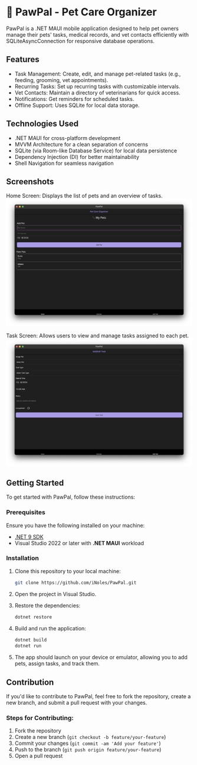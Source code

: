 # 🐾 PawPal - Pet Care Organizer

PawPal is a .NET MAUI mobile application designed to help pet owners manage their pets' tasks, medical records, and vet contacts efficiently with SQLiteAsyncConnection for responsive database operations.

## Features

- Task Management: Create, edit, and manage pet-related tasks (e.g., feeding, grooming, vet appointments).
- Recurring Tasks: Set up recurring tasks with customizable intervals.
- Vet Contacts: Maintain a directory of veterinarians for quick access.
- Notifications: Get reminders for scheduled tasks.
- Offline Support: Uses SQLite for local data storage.

## Technologies Used

- .NET MAUI for cross-platform development
- MVVM Architecture for a clean separation of concerns
- SQLite (via Room-like Database Service) for local data persistence
- Dependency Injection (DI) for better maintainability
- Shell Navigation for seamless navigation

## Screenshots

Home Screen: Displays the list of pets and an overview of tasks.
![Home Screen](screenshot/home.png)

Task Screen: Allows users to view and manage tasks assigned to each pet.
![Task Screen](screenshot/tasks.png)

## Getting Started

To get started with PawPal, follow these instructions:

### Prerequisites

Ensure you have the following installed on your machine:

- [.NET 9 SDK](https://dotnet.microsoft.com/download/dotnet)
- Visual Studio 2022 or later with **.NET MAUI** workload

### Installation

1. Clone this repository to your local machine:

   ```bash
   git clone https://github.com/iNoles/PawPal.git
   ```

2. Open the project in Visual Studio.

3. Restore the dependencies:

   ```bash
   dotnet restore
   ```

4. Build and run the application:

   ```bash
   dotnet build
   dotnet run
   ```

5. The app should launch on your device or emulator, allowing you to add pets, assign tasks, and track them.

## Contribution

If you'd like to contribute to PawPal, feel free to fork the repository, create a new branch, and submit a pull request with your changes.

### Steps for Contributing:
1. Fork the repository
2. Create a new branch (`git checkout -b feature/your-feature`)
3. Commit your changes (`git commit -am 'Add your feature'`)
4. Push to the branch (`git push origin feature/your-feature`)
5. Open a pull request
